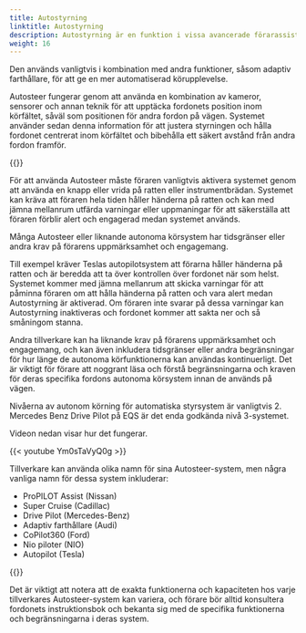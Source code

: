 ```yaml
---
title: Autostyrning
linktitle: Autostyrning
description: Autostyrning är en funktion i vissa avancerade förarassistanssystem som gör att ett fordon automatiskt kan styra sig själv inom ett körfält på en motorväg eller motorväg.
weight: 16
---
```

<!-- markdownlint-disable MD033 -->
Den används vanligtvis i kombination med andra funktioner, såsom adaptiv farthållare, för att ge en mer automatiserad körupplevelse.

Autosteer fungerar genom att använda en kombination av kameror, sensorer och annan teknik för att upptäcka fordonets position inom körfältet, såväl som positionen för andra fordon på vägen. Systemet använder sedan denna information för att justera styrningen och hålla fordonet centrerat inom körfältet och bibehålla ett säkert avstånd från andra fordon framför.

{{<evkxdisplayaddarticle />}}

För att använda Autosteer måste föraren vanligtvis aktivera systemet genom att använda en knapp eller vrida på ratten eller instrumentbrädan. Systemet kan kräva att föraren hela tiden håller händerna på ratten och kan med jämna mellanrum utfärda varningar eller uppmaningar för att säkerställa att föraren förblir alert och engagerad medan systemet används.

Många Autosteer eller liknande autonoma körsystem har tidsgränser eller andra krav på förarens uppmärksamhet och engagemang.

Till exempel kräver Teslas autopilotsystem att förarna håller händerna på ratten och är beredda att ta över kontrollen över fordonet när som helst. Systemet kommer med jämna mellanrum att skicka varningar för att påminna föraren om att hålla händerna på ratten och vara alert medan Autostyrning är aktiverad. Om föraren inte svarar på dessa varningar kan Autostyrning inaktiveras och fordonet kommer att sakta ner och så småningom stanna.

Andra tillverkare kan ha liknande krav på förarens uppmärksamhet och engagemang, och kan även inkludera tidsgränser eller andra begränsningar för hur länge de autonoma körfunktionerna kan användas kontinuerligt. Det är viktigt för förare att noggrant läsa och förstå begränsningarna och kraven för deras specifika fordons autonoma körsystem innan de används på vägen.

Nivåerna av autonom körning för automatiska styrsystem är vanligtvis 2. Mercedes Benz Drive Pilot på EQS är det enda godkända nivå 3-systemet.

Videon nedan visar hur det fungerar.

{{< youtube Ym0sTaVyQ0g >}}

Tillverkare kan använda olika namn för sina Autosteer-system, men några vanliga namn för dessa system inkluderar:

- ProPILOT Assist (Nissan)
- Super Cruise (Cadillac)
- Drive Pilot (Mercedes-Benz)
- Adaptiv farthållare (Audi)
- CoPilot360 (Ford)
- Nio piloter (NIO)
- Autopilot (Tesla)

{{<evkxdisplayaddarticle />}}

Det är viktigt att notera att de exakta funktionerna och kapaciteten hos varje tillverkares Autosteer-system kan variera, och förare bör alltid konsultera fordonets instruktionsbok och bekanta sig med de specifika funktionerna och begränsningarna i deras system.

